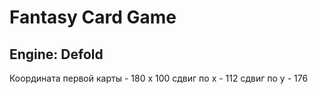 # Fantasy Card Game

## Engine: Defold

Координата первой карты - 180 х 100
сдвиг по х - 112
сдвиг по y - 176